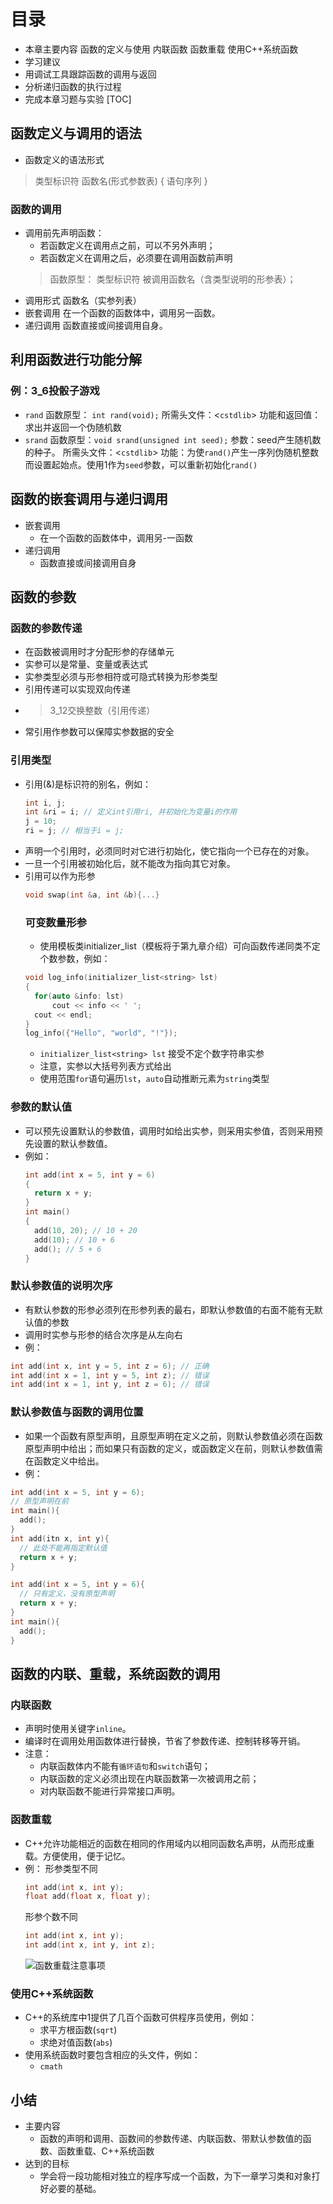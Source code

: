 # 目录
- 本章主要内容
函数的定义与使用
内联函数
函数重载
使用C++系统函数
- 学习建议
- 用调试工具跟踪函数的调用与返回
- 分析递归函数的执行过程
- 完成本章习题与实验
[TOC]
## 函数定义与调用的语法
- 函数定义的语法形式
> 类型标识符 函数名(形式参数表)
{
    语句序列
}
### 函数的调用
- 调用前先声明函数：
  - 若函数定义在调用点之前，可以不另外声明；
  - 若函数定义在调用之后，必须要在调用函数前声明
  > 函数原型： 类型标识符 被调用函数名（含类型说明的形参表）；
- 调用形式
  函数名（实参列表）
- 嵌套调用
  在一个函数的函数体中，调用另一函数。
- 递归调用
  函数直接或间接调用自身。
## 利用函数进行功能分解
### 例：3_6投骰子游戏
- `rand`
  函数原型： `int rand(void);`
  所需头文件：<`cstdlib`>
  功能和返回值：求出并返回一个伪随机数
- `srand`
  函数原型：`void srand(unsigned int seed);`
  参数：seed产生随机数的种子。
  所需头文件：<`cstdlib`>
  功能：为使`rand()`产生一序列伪随机整数而设置起始点。使用1作为`seed`参数，可以重新初始化`rand()`
## 函数的嵌套调用与递归调用
- 嵌套调用
  - 在一个函数的函数体中，调用另-一函数
- 递归调用
  - 函数直接或间接调用自身
## 函数的参数
### 函数的参数传递
- 在函数被调用时才分配形参的存储单元
- 实参可以是常量、变量或表达式
- 实参类型必须与形参相符或可隐式转换为形参类型
- 引用传递可以实现双向传递
- >3_12交换整数（引用传递）
- 常引用作参数可以保障实参数据的安全
### 引用类型
- 引用(&)是标识符的别名，例如：
  ```c++
  int i, j;
  int &ri = i; // 定义int引用ri, 并初始化为变量i的作用
  j = 10;
  ri = j; // 相当于i = j;
  ```
- 声明一个引用时，必须同时对它进行初始化，使它指向一个已存在的对象。
- 一旦一个引用被初始化后，就不能改为指向其它对象。
- 引用可以作为形参
  ```c++
  void swap(int &a, int &b){...}
  ````
  ### 可变数量形参
  - 使用模板类initializer_list<T>（模板将于第九章介绍）可向函数传递同类不定个数参数，例如：
  ```c++
  void log_info(initializer_list<string> lst)
  {
    for(auto &info: lst)
        cout << info << ' ';
    cout << endl;
  }
  log_info({"Hello", "world", "!"});
  ```
  - `initializer_list<string> lst` 接受不定个数字符串实参
  - 注意，实参以大括号列表方式给出
  - 使用范围`for`语句遍历`lst`，`auto`自动推断元素为`string`类型
### 参数的默认值
- 可以预先设置默认的参数值，调用时如给出实参，则采用实参值，否则采用预先设置的默认参数值。
- 例如：
  ```c++
  int add(int x = 5, int y = 6)
  {
    return x + y;
  }
  int main()
  {
    add(10, 20); // 10 + 20
    add(10); // 10 + 6
    add(); // 5 + 6
  }
  ```
 ### 默认参数值的说明次序
 - 有默认参数的形参必须列在形参列表的最右，即默认参数值的右面不能有无默认值的参数
 - 调用时实参与形参的结合次序是从左向右
 - 例：
  ```c++
  int add(int x, int y = 5, int z = 6); // 正确
  int add(int x = 1, int y = 5, int z); // 错误
  int add(int x = 1, int y, int z = 6); // 错误
  ```
 ### 默认参数值与函数的调用位置
 - 如果一个函数有原型声明，且原型声明在定义之前，则默认参数值必须在函数原型声明中给出；而如果只有函数的定义，或函数定义在前，则默认参数值需在函数定义中给出。
 - 例：
  ```c++
  int add(int x = 5, int y = 6);
  // 原型声明在前
  int main(){
    add();
  }
  int add(itn x, int y){
    // 此处不能再指定默认值
    return x + y;
  }
  ```
  ```c++
  int add(int x = 5, int y = 6){
    // 只有定义，没有原型声明
    return x + y;
  }
  int main(){
    add();
  }
  ```
## 函数的内联、重载，系统函数的调用
### 内联函数
- 声明时使用关键字`inline`。
- 编译时在调用处用函数体进行替换，节省了参数传递、控制转移等开销。
- 注意：
  - 内联函数体内不能有`循环语句`和`switch`语句；
  - 内联函数的定义必须出现在内联函数第一次被调用之前；
  - 对内联函数不能进行异常接口声明。
### 函数重载
- C++允许功能相近的函数在相同的作用域内以相同函数名声明，从而形成重载。方便使用，便于记忆。
- 例：
  形参类型不同
  ```c++
  int add(int x, int y);
  float add(float x, float y);
  ```
  形参个数不同
  ```c++
  int add(int x, int y);
  int add(int x, int y, int z);
  ```
  ![函数重载注意事项](reference/函数重载注意事项.jpg)
### 使用C++系统函数
- C++的系统库中1提供了几百个函数可供程序员使用，例如：
  - 求平方根函数(`sqrt`)
  - 求绝对值函数(`abs`)
- 使用系统函数时要包含相应的头文件，例如：
  - `cmath`
## 小结
- 主要内容
  - 函数的声明和调用、函数间的参数传递、内联函数、带默认参数值的函数、函数重载、C++系统函数
- 达到的目标
  - 学会将一段功能相对独立的程序写成一个函数，为下一章学习类和对象打好必要的基础。